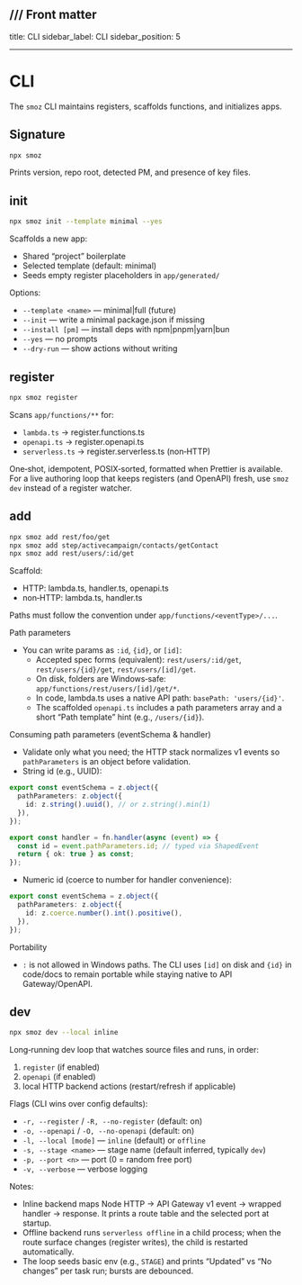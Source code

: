 ## /// Front matter

title: CLI
sidebar_label: CLI
sidebar_position: 5

---

# CLI

The `smoz` CLI maintains registers, scaffolds functions, and initializes apps.

## Signature

```bash
npx smoz
```

Prints version, repo root, detected PM, and presence of key files.

## init

```bash
npx smoz init --template minimal --yes
```

Scaffolds a new app:

- Shared “project” boilerplate
- Selected template (default: minimal)
- Seeds empty register placeholders in `app/generated/`

Options:

- `--template <name>` — minimal|full (future)
- `--init` — write a minimal package.json if missing
- `--install [pm]` — install deps with npm|pnpm|yarn|bun
- `--yes` — no prompts
- `--dry-run` — show actions without writing

## register

```bash
npx smoz register
```

Scans `app/functions/**` for:

- `lambda.ts` → register.functions.ts
- `openapi.ts` → register.openapi.ts
- `serverless.ts` → register.serverless.ts (non‑HTTP)

One‑shot, idempotent, POSIX‑sorted, formatted when Prettier is available.
For a live authoring loop that keeps registers (and OpenAPI) fresh, use `smoz dev`
instead of a register watcher.

## add

```bash
npx smoz add rest/foo/get
npx smoz add step/activecampaign/contacts/getContact
npx smoz add rest/users/:id/get
```

Scaffold:

- HTTP: lambda.ts, handler.ts, openapi.ts
- non‑HTTP: lambda.ts, handler.ts

Paths must follow the convention under `app/functions/<eventType>/...`.

Path parameters

- You can write params as `:id`, `{id}`, or `[id]`:
  - Accepted spec forms (equivalent): `rest/users/:id/get`, `rest/users/{id}/get`, `rest/users/[id]/get`.
  - On disk, folders are Windows‑safe: `app/functions/rest/users/[id]/get/*`.
  - In code, lambda.ts uses a native API path: `basePath: 'users/{id}'`.
  - The scaffolded `openapi.ts` includes a path parameters array and a short “Path template” hint (e.g., `/users/{id}`).

Consuming path parameters (eventSchema & handler)

- Validate only what you need; the HTTP stack normalizes v1 events so `pathParameters` is an object before validation.
- String id (e.g., UUID):

```ts
export const eventSchema = z.object({
  pathParameters: z.object({
    id: z.string().uuid(), // or z.string().min(1)
  }),
});

export const handler = fn.handler(async (event) => {
  const id = event.pathParameters.id; // typed via ShapedEvent
  return { ok: true } as const;
});
```

- Numeric id (coerce to number for handler convenience):

```ts
export const eventSchema = z.object({
  pathParameters: z.object({
    id: z.coerce.number().int().positive(),
  }),
});
```

Portability

- `:` is not allowed in Windows paths. The CLI uses `[id]` on disk and `{id}` in code/docs to remain portable while staying native to API Gateway/OpenAPI.

## dev

```bash
npx smoz dev --local inline
```

Long‑running dev loop that watches source files and runs, in order:

1. `register` (if enabled)
2. `openapi` (if enabled)
3. local HTTP backend actions (restart/refresh if applicable)

Flags (CLI wins over config defaults):

- `-r, --register` / `-R, --no-register` (default: on)
- `-o, --openapi` / `-O, --no-openapi` (default: on)
- `-l, --local [mode]` — `inline` (default) or `offline`
- `-s, --stage <name>` — stage name (default inferred, typically `dev`)
- `-p, --port <n>` — port (0 = random free port)
- `-v, --verbose` — verbose logging

Notes:

- Inline backend maps Node HTTP → API Gateway v1 event → wrapped handler → response.
  It prints a route table and the selected port at startup.
- Offline backend runs `serverless offline` in a child process; when the route surface
  changes (register writes), the child is restarted automatically.
- The loop seeds basic env (e.g., `STAGE`) and prints “Updated” vs “No changes”
  per task run; bursts are debounced.
